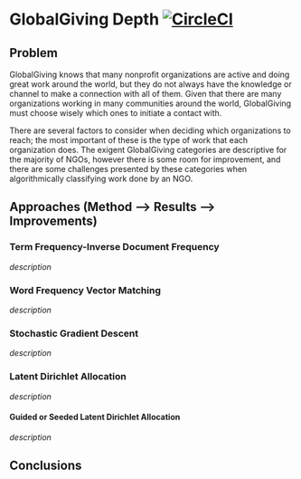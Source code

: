 # GlobalGiving Depth [![CircleCI](https://circleci.com/gh/hack4impact-uiuc/globalgiving-depth.svg?style=svg)](https://circleci.com/gh/hack4impact-uiuc/globalgiving-depth)

## Problem

GlobalGiving knows that many nonprofit organizations are active and doing great work around the world, but they do not always have the knowledge or channel to make a connection with all of them. Given that there are many organizations working in many communities around the world, GlobalGiving must choose wisely which ones to initiate a contact with.

There are several factors to consider when deciding which organizations to reach; the most important of these is the type of work that each organization does. The exigent GlobalGiving categories are descriptive for the majority of NGOs, however there is some room for improvement, and there are some challenges presented by these categories when algorithmically classifying work done by an NGO.

## Approaches (Method --> Results --> Improvements)

### Term Frequency-Inverse Document Frequency

<i>description</i>

### Word Frequency Vector Matching

<i>description</i>

### Stochastic Gradient Descent

<i>description</i>

### Latent Dirichlet Allocation

<i>description</i>

#### Guided or Seeded Latent Dirichlet Allocation

<i>description</i>

## Conclusions
